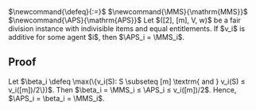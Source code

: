 <span class="invisible">
$\newcommand{\defeq}{:=}$
$\newcommand{\MMS}{\mathrm{MMS}}$
$\newcommand{\APS}{\mathrm{APS}}$
</span>
Let $([2], [m], V, w)$ be a fair division instance with indivisible items and equal entitlements.
If $v_i$ is additive for some agent $i$, then $\APS_i = \MMS_i$.

## Proof

Let $\beta_i \defeq \max(\{v_i(S): S \subseteq [m] \textrm{ and } v_i(S) ≤ v_i([m])/2\})$.
Then $\beta_i = \MMS_i ≤ \APS_i ≤ v_i([m])/2$.
Hence, $\APS_i = \beta_i = \MMS_i$.
